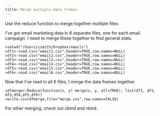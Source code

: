 ```yaml
---
title: Merge multiple data frames
---
```


Use the reduce function to merge together multiple files.

I've got email marketing data in 6 separate files, one for each email campaign. I need to merge these together to find general stats.

	>setwd("/Users/csmith/Dropbox/emails")
	>df1<-read.csv("email1.csv",header=TRUE,row.names=NULL)
	>df2<-read.csv("email2.csv",header=TRUE,row.names=NULL)
	>df3<-read.csv("email3.csv",header=TRUE,row.names=NULL)
	>df4<-read.csv("email4.csv",header=TRUE,row.names=NULL)
	>df5<-read.csv("email5.csv",header=TRUE,row.names=NULL)
	>df6<-read.csv("email6.csv",header=TRUE,row.names=NULL)

Now that I've read in all 6 files, I merge the data frames together.

	>dfmerge<-Reduce(function(x, y) merge(x, y, all=TRUE), list(df1, df2, df3,df4,df5,df6))
	>write.csv(dfmerge,file="merge.csv",row.names=FALSE)

For other merging, check out cbind and rbind.
